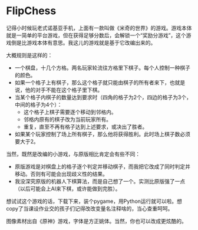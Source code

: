# FlipChess

记得小时候玩老式诺基亚手机，上面有一款叫做《米奇的世界》的游戏。游戏本体就是一简单的平台游戏，但在获得足够分数后，会解锁一个“奖励分游戏”，这个游戏倒是比游戏本体有意思。我这儿的游戏就是基于它改编出来的。

大概规则是这样的：

- 一个棋盘，十几个方格。两名玩家轮流往方格里下棋子。每个人控制一种棋子的颜色。
- 如果一个格子上有棋子，那么这个格子就只能由棋子的所有者来下，也就是说，他的对手不能在这个格子里下棋。
- 当某个格子内棋子的数量达到要求时（四角的格子为2个，四边的格子为3个，中间的格子为4个）：
  - 这个格子上棋子需要逐个移动到邻格内。
  - 邻格内原有的棋子改为当前玩家所有。
  - 重复，直至不再有格子达到上述要求，或决出了胜者。
- 如果某个玩家控制了场上所有棋子，那么他将获得胜利。此时场上棋子数必须要大于2。

当然，既然是改编的小游戏，与原版相比肯定会有些不同：

- 原版游戏是对棋盘上的格子逐个判定并移动棋子，而我把它改成了同时判定并移动。否则有可能会出现歧义性的结果。
- 我没深究原版的机器人下棋算法，而是自己想了一个。实测比原版强了一点（以后可能会上AI来下棋，或许能做到完胜）。

想试试这个游戏的话，下载下来，装个pygame，用Python运行就可以啦。想copy了当课设作业交的孩子们记得改改变量名注释啥的，当心查重呵呵。

图像素材出自《原神》游戏，字体是方正姚体。当然，你也可以改成更炫酷的。
